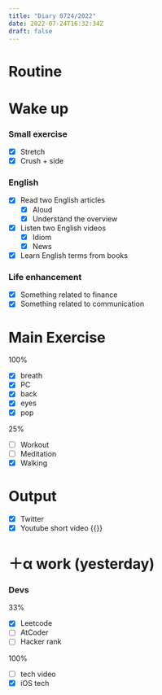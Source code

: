 ```yaml
---
title: "Diary 0724/2022"  
date: 2022-07-24T16:32:34Z
draft: false
---
```


# Routine

# Wake up

### Small exercise

- [x]  Stretch
- [x]  Crush + side

### English

- [x]  Read two English articles
    - [x]  Aloud
    - [x]  Understand the overview
- [x]  Listen two English videos
    - [x]  Idiom
    - [x]  News
- [x]  Learn English terms from books

### Life enhancement

- [x]  Something related to finance
- [x]  Something related to communication

# Main Exercise

100%

- [x]  breath
- [x]  PC
- [x]  back
- [x]  eyes
- [x]  pop

25%

- [ ]  Workout
- [ ]  Meditation
- [x]  Walking

# Output

- [x]  Twitter
- [x]  Youtube short video {{<youtube uQnWwdjDusw>}}

# ＋α work (yesterday)

### Devs

33%

- [x]  Leetcode
- [ ]  AtCoder
- [ ]  Hacker rank

100%

- [ ]  tech video
- [x]  iOS tech